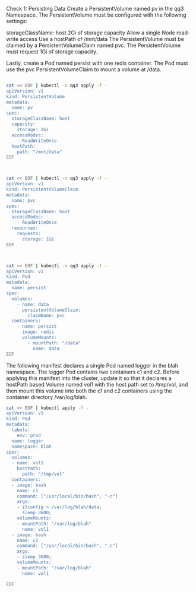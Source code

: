 
Check 1: Persisting Data
Create a PersistentVolume named pv in the qq3 Namespace. The PersistentVolume must be configured with the following settings:

storageClassName: host
2Gi of storage capacity
Allow a single Node read-write access
Use a hostPath of /mnt/data
The PersistentVolume must be claimed by a PersistentVolumeClaim named pvc. The PersistentVolume must request 1Gi of storage capacity.

Lastly, create a Pod named persist with one redis container. The Pod must use the pvc PersistentVolumeClaim to mount a volume at /data.


```bash

cat << EOF | kubectl -n qq3 apply -f -
apiVersion: v1
kind: PersistentVolume
metadata:
  name: pv
spec:
  storageClassName: host
  capacity:
    storage: 2Gi
  accessModes:
    - ReadWriteOnce
  hostPath:
    path: "/mnt/data"
EOF



cat << EOF | kubectl -n qq3 apply -f -
apiVersion: v1
kind: PersistentVolumeClaim
metadata:
  name: pvc
spec:
  storageClassName: host
  accessModes:
    - ReadWriteOnce
  resources:
    requests:
      storage: 1Gi
EOF



cat << EOF | kubectl -n qq3 apply -f -
apiVersion: v1
kind: Pod
metadata:
  name: persist
spec:
  volumes:
    - name: data
      persistentVolumeClaim:
        claimName: pvc
  containers:
    - name: persist
      image: redis
      volumeMounts:
        - mountPath: "/data"
          name: data
EOF

```

The following manifest declares a single Pod named logger in the blah namespace. The logger Pod contains two containers c1 and c2. Before applying this manifest into the cluster, update it so that it declares a hostPath based Volume named vol1 with the host path set to /tmp/vol, and then mount this volume into both the c1 and c2 containers using the container directory /var/log/blah.

```bash
cat << EOF | kubectl apply -f -
apiVersion: v1
kind: Pod
metadata:
  labels:
    env: prod
  name: logger
  namespace: blah
spec:
  volumes:
  - name: vol1
    hostPath: 
      path: "/tmp/vol"
  containers:
  - image: bash
    name: c1
    command: ["/usr/local/bin/bash", "-c"]
    args:
    - ifconfig > /var/log/blah/data;
      sleep 3600;
    volumeMounts:
    - mountPath: "/var/log/blah"
      name: vol1
  - image: bash
    name: c2
    command: ["/usr/local/bin/bash", "-c"]
    args:
    - sleep 3600;
    volumeMounts:
    - mountPath: "/var/log/blah"
      name: vol1

EOF
```
